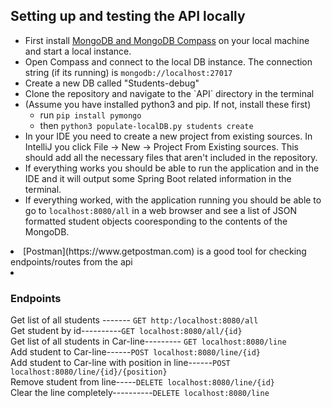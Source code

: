 <h2>Setting up and testing the API locally</h2>

<ul>
<li>First install <a href=https://docs.mongodb.com/manual/tutorial/install-mongodb-on-windows/#run-mongodb-community-edition-as-a-windows-service>MongoDB and MongoDB Compass</a> on your local machine and start a local instance.</li>
  
<li>Open Compass and connect to the local DB instance.  The connection string (if its running) is <code>mongodb://localhost:27017</code>

<li>Create a new DB called "Students-debug"</li>

<li>Clone the repository and navigate to the `API` directory in the terminal</li>

<li>(Assume you have installed python3 and pip.  If not, install these first)
<ul>
<li>run <code>pip install pymongo</code></li>
<li>then <code>python3 populate-localDB.py students create</code></li>
</ul>
</li>

<li>In your IDE you need to create a new project from existing sources.  In IntelliJ you click File -> New -> Project From Existing sources. This should add all the necessary files that aren't included in the repository.</li>

<li>If everything works you should be able to run the application and in the IDE and it will output some Spring Boot related information in the terminal.


<li>If everything worked, with the application running you should be able to go to <code>localhost:8080/all</code> in a web browser and see a list of JSON formatted student objects cooresponding to the contents of the MongoDB.</li>
</ul>

<li>[Postman](https://www.getpostman.com) is a good tool for checking endpoints/routes from the api<li>

<h3>Endpoints</h3>

Get list of all students ------- `GET http:/localhost:8080/all`\
Get student by id----------`GET localhost:8080/all/{id}`\
Get list of all students in Car-line--------- `GET localhost:8080/line`\
Add student to Car-line------`POST localhost:8080/line/{id}`\
Add student to Car-line with position in line------`POST localhost:8080/line/{id}/{position}`\
Remove student from line-----`DELETE localhost:8080/line/{id}`\
Clear the line completely----------`DELETE localhost:8080/line`
